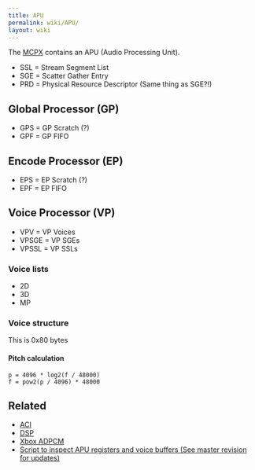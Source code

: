 ```yaml
---
title: APU
permalink: wiki/APU/
layout: wiki
---
```


The [MCPX](/wiki/MCPX "wikilink") contains an APU (Audio Processing Unit).

-   SSL = Stream Segment List
-   SGE = Scatter Gather Entry
-   PRD = Physical Resource Descriptor (Same thing as SGE?!)

Global Processor (GP)
---------------------

-   GPS = GP Scratch (?)
-   GPF = GP FIFO

Encode Processor (EP)
---------------------

-   EPS = EP Scratch (?)
-   EPF = EP FIFO

Voice Processor (VP)
--------------------

-   VPV = VP Voices
-   VPSGE = VP SGEs
-   VPSSL = VP SSLs

### Voice lists

-   2D
-   3D
-   MP

### Voice structure

This is 0x80 bytes

#### Pitch calculation

    p = 4096 * log2(f / 48000)
    f = pow2(p / 4096) * 48000

Related
-------

-   [ACI](/wiki/ACI "wikilink")
-   [DSP](/wiki/DSP "wikilink")
-   [Xbox ADPCM](/wiki/Xbox_ADPCM "wikilink")
-   [Script to inspect APU registers and voice buffers (See master
    revision for
    updates)](https://github.com/JayFoxRox/xbox-tools/blob/5e114f24e4a83bd626f31674e024f439f3709d19/python-scripts/dsp.py)

